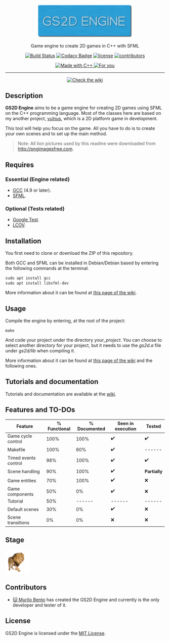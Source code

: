 <p align=center>

<img src="../markdown/assets/readme/gs2d_logo.png" width=300/>

</p>

<p align=center>
Game engine to create 2D games in C++ with SFML
</p>

<p align=center>
<a href="https://travis-ci.org/murilobnt/gs2d_engine">
<img src="https://travis-ci.org/murilobnt/gs2d_engine.svg?branch=master" alt="Build Status"/></a>
<a href="https://www.codacy.com/app/murilobnt/gs2d_engine?utm_source=github.com&amp;utm_medium=referral&amp;utm_content=murilobnt/gs2d_engine&amp;utm_campaign=Badge_Grade">
<img src="https://api.codacy.com/project/badge/Grade/47bdb57771bf4c75bff39618e4935b72" alt="Codacy Badge"/></a>
<a href="https://github.com/murilobnt/gs2d_engine/blob/master/LICENSE">
<img src="https://img.shields.io/:license-MIT-blue.svg" alt="license"/></a>
<a href="https://github.com/murilobnt/gs2d_engine/graphs/contributors">
<img src="https://img.shields.io/:contributors-1-yellow.svg" alt="contributors"/></a>
</p>

<p align=center>
<a href="http://www.cplusplus.com">
<img src="https://forthebadge.com/images/badges/made-with-c-plus-plus.svg" alt="Made with C++"/>
</a>
<a href="https://github.com/murilobnt/gs2d_engine/blob/master/markdown/for_you.md">
<img src="https://forthebadge.com/images/badges/for-you.svg" alt="For you"/>
</a>
</p>

* * *

<p align=center>
<a href="https://github.com/murilobnt/gs2d_engine/wiki">
<img src="https://img.shields.io/badge/check--the-wiki-brightgreen.svg?longCache=true&style=for-the-badge" alt="Check the wiki"/></a>
</p>

## Description

**GS2D Engine** aims to be a game engine for creating 2D games using SFML on the C++ programming language. Most of the classes here are based on my another project, [vulnus](https://github.com/murilobnt/vulnus), which is a 2D platform game in development.

This tool will help you focus on the game. All you have to do is to create your own scenes and to set up the main method.

> Note: All lion pictures used by this readme were downloaded from <http://pngimagesfree.com>.

## Requires

### Essential (Engine related)

-   [GCC](http://gcc.gnu.org) (4.9 or later).
-   [SFML](https://www.sfml-dev.org).

### Optional (Tests related)

-   [Google Test](https://github.com/google/googletest).
-   [LCOV](http://ltp.sourceforge.net/coverage/lcov.php).

## Installation

You first need to clone or download the ZIP of this repository.

Both GCC and SFML can be installed in Debian/Debian based by entering the following commands at the terminal.

    sudo apt install gcc
    sudo apt install libsfml-dev

More information about it can be found at [this page of the wiki](https://github.com/murilobnt/gs2d_engine/wiki/Insight:-Starting-point).

## Usage

Compile the engine by entering, at the root of the project:

    make

And code your project under the directory _your_project_. You can choose to select another directory for your project, but it needs to use the _gs2d.a_ file under _gs2d/lib_ when compiling it.

More information about it can be found at [this page of the wiki](https://github.com/murilobnt/gs2d_engine/wiki/Tutorial:-The-first-step) and the following ones.

## Tutorials and documentation

Tutorials and documentation are available at the [wiki](https://github.com/murilobnt/gs2d_engine/wiki).

## Features and TO-DOs

| Feature              | % Functional | % Documented | Seen in execution  | Tested             |
| -------------------- | ------------ | ------------ | ------------------ | ------------------ |
| Game cycle control   | 100%         | 100%         | :heavy_check_mark: | :heavy_check_mark: |
| Makefile             | 100%         | 60%          | :heavy_check_mark: | ------             |
| Timed events control | 98%          | 100%         | :heavy_check_mark: | :heavy_check_mark: |
| Scene handling       | 90%          | 100%         | :heavy_check_mark: | **Partially**      |
| Game entities        | 70%          | 100%         | :heavy_check_mark: | :x:                |
| Game components      | 50%          | 0%           | :heavy_check_mark: | :x:                |
| Tutorial             | 50%          | ------       | ------             | ------             |
| Default scenes       | 30%          | 0%           | :heavy_check_mark: | :x:                |
| Scene transitions    | 0%           | 0%           | :x:                | :x:                |

## Stage

<img src="../markdown/assets/readme/lion_psd_image_free.png" width=15%/>

## Contributors

-   [:cat: Murilo Bento](https://github.com/murilobnt) has created the GS2D Engine and currently is the only developer and tester of it.

## License

GS2D Engine is licensed under the [MIT License](https://github.com/murilobnt/gs2d_engine/blob/master/LICENSE).
